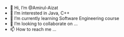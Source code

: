 - 👋 Hi, I’m @Amirul-Aizat
- 👀 I’m interested in Java, C++
- 🌱 I’m currently learning Software Engineering course
- 💞️ I’m looking to collaborate on ...
- 📫 How to reach me ...

<!---
Amirul-Aizat/Amirul-Aizat is a ✨ special ✨ repository because its `README.md` (this file) appears on your GitHub profile.
You can click the Preview link to take a look at your changes.
--->
